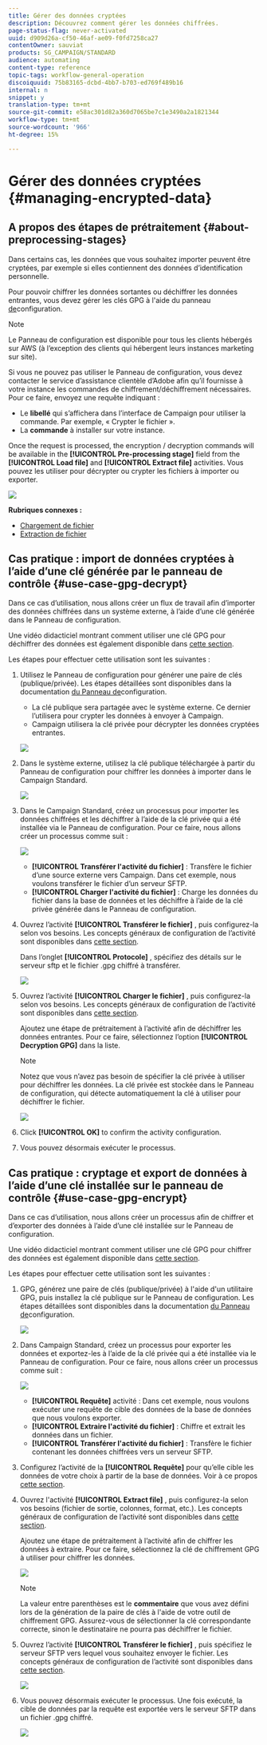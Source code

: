 ```yaml
---
title: Gérer des données cryptées
description: Découvrez comment gérer les données chiffrées.
page-status-flag: never-activated
uuid: d909d26a-cf50-46af-ae09-f0fd7258ca27
contentOwner: sauviat
products: SG_CAMPAIGN/STANDARD
audience: automating
content-type: reference
topic-tags: workflow-general-operation
discoiquuid: 75b83165-dcbd-4bb7-b703-ed769f489b16
internal: n
snippet: y
translation-type: tm+mt
source-git-commit: e58ac301d82a360d7065be7c1e3490a2a1821344
workflow-type: tm+mt
source-wordcount: '966'
ht-degree: 15%

---
```



# Gérer des données cryptées {#managing-encrypted-data}

## A propos des étapes de prétraitement {#about-preprocessing-stages}

Dans certains cas, les données que vous souhaitez importer peuvent être cryptées, par exemple si elles contiennent des données d’identification personnelle.

Pour pouvoir chiffrer les données sortantes ou déchiffrer les données entrantes, vous devez gérer les clés GPG à l&#39;aide du panneau [de](https://docs.adobe.com/content/help/en/control-panel/using/instances-settings/gpg-keys-management.html)configuration.

>[!NOTE]
>
>Le Panneau de configuration est disponible pour tous les clients hébergés sur AWS (à l’exception des clients qui hébergent leurs instances marketing sur site).

Si vous ne pouvez pas utiliser le Panneau de configuration, vous devez contacter le service d’assistance clientèle d’Adobe afin qu’il fournisse à votre instance les commandes de chiffrement/déchiffrement nécessaires. Pour ce faire, envoyez une requête indiquant :

* Le **libellé** qui s’affichera dans l’interface de Campaign pour utiliser la commande. Par exemple, « Crypter le fichier ».
* La **commande** à installer sur votre instance.

Once the request is processed, the encryption / decryption commands will be available in the **[!UICONTROL Pre-processing stage]** field from the **[!UICONTROL Load file]** and **[!UICONTROL Extract file]** activities. Vous pouvez les utiliser pour décrypter ou crypter les fichiers à importer ou exporter.

![](assets/preprocessing-encryption.png)

**Rubriques connexes :**

* [Chargement de fichier](../../automating/using/load-file.md)
* [Extraction de fichier](../../automating/using/extract-file.md)

## Cas pratique : import de données cryptées à l’aide d’une clé générée par le panneau de contrôle {#use-case-gpg-decrypt}

Dans ce cas d’utilisation, nous allons créer un flux de travail afin d’importer des données chiffrées dans un système externe, à l’aide d’une clé générée dans le Panneau de configuration.

Une vidéo didacticiel montrant comment utiliser une clé GPG pour déchiffrer des données est également disponible dans [cette section](https://docs.adobe.com/content/help/en/campaign-standard-learn/tutorials/administrating/control-panel/gpg-key-management/decrypting-data.html).

Les étapes pour effectuer cette utilisation sont les suivantes :

1. Utilisez le Panneau de configuration pour générer une paire de clés (publique/privée). Les étapes détaillées sont disponibles dans la documentation [du Panneau de](https://docs.adobe.com/content/help/en/control-panel/using/instances-settings/gpg-keys-management.html#decrypting-data)configuration.

   * La clé publique sera partagée avec le système externe. Ce dernier l’utilisera pour crypter les données à envoyer à Campaign.
   * Campaign utilisera la clé privée pour décrypter les données cryptées entrantes.

   ![](assets/gpg_generate.png)

1. Dans le système externe, utilisez la clé publique téléchargée à partir du Panneau de configuration pour chiffrer les données à importer dans le Campaign Standard.

   ![](assets/gpg_external.png)

1. Dans le Campaign Standard, créez un processus pour importer les données chiffrées et les déchiffrer à l’aide de la clé privée qui a été installée via le Panneau de configuration. Pour ce faire, nous allons créer un processus comme suit :

   ![](assets/gpg_workflow.png)

   * **[!UICONTROL Transférer l&#39;activité du fichier]** : Transfère le fichier d’une source externe vers Campaign. Dans cet exemple, nous voulons transférer le fichier d’un serveur SFTP.
   * **[!UICONTROL Charger l&#39;activité du fichier]** : Charge les données du fichier dans la base de données et les déchiffre à l’aide de la clé privée générée dans le Panneau de configuration.

1. Ouvrez l’activité **[!UICONTROL Transférer le fichier]** , puis configurez-la selon vos besoins. Les concepts généraux de configuration de l’activité sont disponibles dans [cette section](../../automating/using/load-file.md).

   Dans l’onglet **[!UICONTROL Protocole]** , spécifiez des détails sur le serveur sftp et le fichier .gpg chiffré à transférer.

   ![](assets/gpg_transfer.png)

1. Ouvrez l’activité **[!UICONTROL Charger le fichier]** , puis configurez-la selon vos besoins. Les concepts généraux de configuration de l’activité sont disponibles dans [cette section](../../automating/using/load-file.md).

   Ajoutez une étape de prétraitement à l’activité afin de déchiffrer les données entrantes. Pour ce faire, sélectionnez l’option **[!UICONTROL Decryption GPG]** dans la liste.

   >[!NOTE]
   >
   >Notez que vous n’avez pas besoin de spécifier la clé privée à utiliser pour déchiffrer les données. La clé privée est stockée dans le Panneau de configuration, qui détecte automatiquement la clé à utiliser pour déchiffrer le fichier.

   ![](assets/gpg_load.png)

1. Click **[!UICONTROL OK]** to confirm the activity configuration.

1. Vous pouvez désormais exécuter le processus.

## Cas pratique : cryptage et export de données à l’aide d’une clé installée sur le panneau de contrôle {#use-case-gpg-encrypt}

Dans ce cas d’utilisation, nous allons créer un processus afin de chiffrer et d’exporter des données à l’aide d’une clé installée sur le Panneau de configuration.

Une vidéo didacticiel montrant comment utiliser une clé GPG pour chiffrer des données est également disponible dans [cette section](https://docs.adobe.com/content/help/en/campaign-standard-learn/tutorials/administrating/control-panel/gpg-key-management/using-a-gpg-key-to-encrypt-data.html).

Les étapes pour effectuer cette utilisation sont les suivantes :

1. GPG, générez une paire de clés (publique/privée) à l&#39;aide d&#39;un utilitaire GPG, puis installez la clé publique sur le Panneau de configuration. Les étapes détaillées sont disponibles dans la documentation [du Panneau de](https://docs.adobe.com/content/help/en/control-panel/using/instances-settings/gpg-keys-management.html#encrypting-data)configuration.

   ![](assets/gpg_install.png)

1. Dans Campaign Standard, créez un processus pour exporter les données et exportez-les à l’aide de la clé privée qui a été installée via le Panneau de configuration. Pour ce faire, nous allons créer un processus comme suit :

   ![](assets/gpg-workflow-export.png)

   * **[!UICONTROL Requête]** activité : Dans cet exemple, nous voulons exécuter une requête de cible des données de la base de données que nous voulons exporter.
   * **[!UICONTROL Extraire l&#39;activité du fichier]** : Chiffre et extrait les données dans un fichier.
   * **[!UICONTROL Transférer l&#39;activité du fichier]** : Transfère le fichier contenant les données chiffrées vers un serveur SFTP.

1. Configurez l’activité de la **[!UICONTROL Requête]** pour qu’elle cible les données de votre choix à partir de la base de données. Voir à ce propos [cette section](../../automating/using/query.md).

1. Ouvrez l&#39;activité **[!UICONTROL Extract file]** , puis configurez-la selon vos besoins (fichier de sortie, colonnes, format, etc.). Les concepts généraux de configuration de l’activité sont disponibles dans [cette section](../../automating/using/extract-file.md).

   Ajoutez une étape de prétraitement à l’activité afin de chiffrer les données à extraire. Pour ce faire, sélectionnez la clé de chiffrement GPG à utiliser pour chiffrer les données.

   ![](assets/gpg-extract-stage.png)

   >[!NOTE]
   >
   >La valeur entre parenthèses est le **commentaire** que vous avez défini lors de la génération de la paire de clés à l&#39;aide de votre outil de chiffrement GPG. Assurez-vous de sélectionner la clé correspondante correcte, sinon le destinataire ne pourra pas déchiffrer le fichier.

1. Ouvrez l’activité **[!UICONTROL Transférer le fichier]** , puis spécifiez le serveur SFTP vers lequel vous souhaitez envoyer le fichier. Les concepts généraux de configuration de l’activité sont disponibles dans [cette section](../../automating/using/transfer-file.md).

   ![](assets/gpg-transfer-encrypt.png)

1. Vous pouvez désormais exécuter le processus. Une fois exécuté, la cible de données par la requête est exportée vers le serveur SFTP dans un fichier .gpg chiffré.

   ![](assets/gpg-sftp-encrypt.png)

